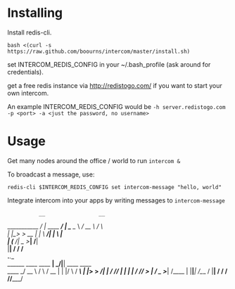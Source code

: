 Installing
==========

Install redis-cli.

`bash <(curl -s https://raw.github.com/boourns/intercom/master/install.sh)`

set INTERCOM_REDIS_CONFIG in your ~/.bash_profile (ask around for credentials).

get a free redis instance via http://redistogo.com/ if you want to start your own intercom.

An example INTERCOM_REDIS_CONFIG would be `-h server.redistogo.com -p <port> -a <just the password, no username>`

Usage
=====

Get many nodes around the office / world to run `intercom &`

To broadcast a message, use:

`redis-cli $INTERCOM_REDIS_CONFIG set intercom-message "hello, world"`

Integrate intercom into your apps by writing messages to `intercom-message`


              __                 __   
___________ _/  |_  ____   _____/  |_ 
\____ \__  \\   __\/ __ \ /    \   __\
|  |_> > __ \|  | \  ___/|   |  \  |  
|   __(____  /__|  \___  >___|  /__|  
|__|       \/          \/     \/      
                          .___.__                
______   ____   ____    __| _/|__| ____    ____  
\____ \_/ __ \ /    \  / __ | |  |/    \  / ___\ 
|  |_> >  ___/|   |  \/ /_/ | |  |   |  \/ /_/  >
|   __/ \___  >___|  /\____ | |__|___|  /\___  / 
|__|        \/     \/      \/         \//_____/  
